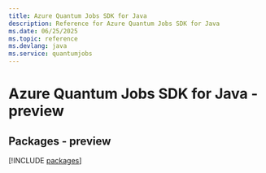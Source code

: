 ```yaml
---
title: Azure Quantum Jobs SDK for Java
description: Reference for Azure Quantum Jobs SDK for Java
ms.date: 06/25/2025
ms.topic: reference
ms.devlang: java
ms.service: quantumjobs
---
```

# Azure Quantum Jobs SDK for Java - preview
## Packages - preview
[!INCLUDE [packages](quantum-jobs-index.md)]